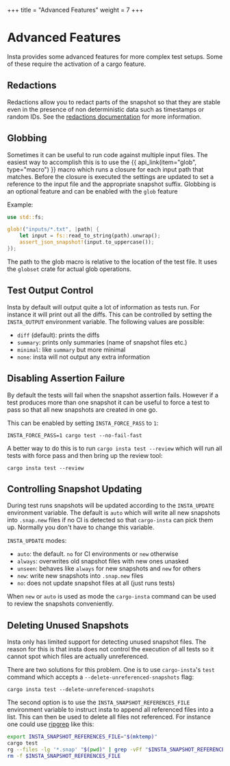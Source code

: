 +++
title = "Advanced Features"
weight = 7
+++

# Advanced Features

Insta provides some advanced features for more complex test setups.  Some of
these require the activation of a cargo feature.

## Redactions

Redactions allow you to redact parts of the snapshot so that they are stable
even in the presence of non deterministic data such as timestamps or random
IDs.  See the [redactions documentation](../redactions/) for more information.

## Globbing

Sometimes it can be useful to run code against multiple input files.
The easiest way to accomplish this is to use the {{ api_link(item="glob", type="macro") }}
macro which runs a closure for each input path that matches. Before the
closure is executed the settings are updated to set a reference to the input
file and the appropriate snapshot suffix. Globbing is an optional feature and
can be enabled with the `glob` feature

Example:

```rust
use std::fs;

glob!("inputs/*.txt", |path| {
    let input = fs::read_to_string(path).unwrap();
    assert_json_snapshot!(input.to_uppercase());
});
```

The path to the glob macro is relative to the location of the test
file.  It uses the `globset` crate for actual glob operations.

## Test Output Control

Insta by default will output quite a lot of information as tests run.  For
instance it will print out all the diffs.  This can be controlled by setting
the `INSTA_OUTPUT` environment variable.  The following values are possible:

* `diff` (default): prints the diffs
* `summary`: prints only summaries (name of snapshot files etc.)
* `minimal`: like `summary` but more minimal
* `none`: insta will not output any extra information

## Disabling Assertion Failure

By default the tests will fail when the snapshot assertion fails.  However
if a test produces more than one snapshot it can be useful to force a test
to pass so that all new snapshots are created in one go.

This can be enabled by setting `INSTA_FORCE_PASS` to `1`:

```
INSTA_FORCE_PASS=1 cargo test --no-fail-fast
```

A better way to do this is to run `cargo insta test --review` which will
run all tests with force pass and then bring up the review tool:

```
cargo insta test --review
```

## Controlling Snapshot Updating

During test runs snapshots will be updated according to the `INSTA_UPDATE`
environment variable.  The default is `auto` which will write all new
snapshots into `.snap.new` files if no CI is detected so that `cargo-insta`
can pick them up.  Normally you don't have to change this variable.

`INSTA_UPDATE` modes:

- `auto`: the default. `no` for CI environments or `new` otherwise
- `always`: overwrites old snapshot files with new ones unasked
- `unseen`: behaves like `always` for new snapshots and `new` for others
- `new`: write new snapshots into `.snap.new` files
- `no`: does not update snapshot files at all (just runs tests)

When `new` or `auto` is used as mode the `cargo-insta` command can be used
to review the snapshots conveniently.

## Deleting Unused Snapshots

Insta only has limited support for detecting unused snapshot files.  The
reason for this is that insta does not control the execution of all tests
so it cannot spot which files are actually unreferenced.

There are two solutions for this problem.  One is to use `cargo-insta`'s
`test` command which accepts a `--delete-unreferenced-snapshots` flag:

```text
cargo insta test --delete-unreferenced-snapshots
```

The second option is to use the `INSTA_SNAPSHOT_REFERENCES_FILE` environment
variable to instruct insta to append all referenced files into a list.  This
can then be used to delete all files not referenced.  For instance one could
use [ripgrep](https://github.com/BurntSushi/ripgrep) like this:

```bash
export INSTA_SNAPSHOT_REFERENCES_FILE="$(mktemp)"
cargo test
rg --files -lg '*.snap' "$(pwd)" | grep -vFf "$INSTA_SNAPSHOT_REFERENCES_FILE" | xargs rm
rm -f $INSTA_SNAPSHOT_REFERENCES_FILE
```